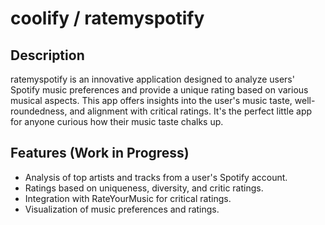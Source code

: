 # coolify / ratemyspotify

## Description
ratemyspotify is an innovative application designed to analyze users' Spotify music preferences and provide a unique rating based on various musical aspects. This app offers insights into the user's music taste, well-roundedness, and alignment with critical ratings. It's the perfect little app for anyone curious how their music taste chalks up.

## Features (Work in Progress)
- Analysis of top artists and tracks from a user's Spotify account.
- Ratings based on uniqueness, diversity, and critic ratings.
- Integration with RateYourMusic for critical ratings.
- Visualization of music preferences and ratings.
